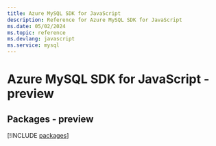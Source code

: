 ```yaml
---
title: Azure MySQL SDK for JavaScript
description: Reference for Azure MySQL SDK for JavaScript
ms.date: 05/02/2024
ms.topic: reference
ms.devlang: javascript
ms.service: mysql
---
```

# Azure MySQL SDK for JavaScript - preview
## Packages - preview
[!INCLUDE [packages](mysql-index.md)]